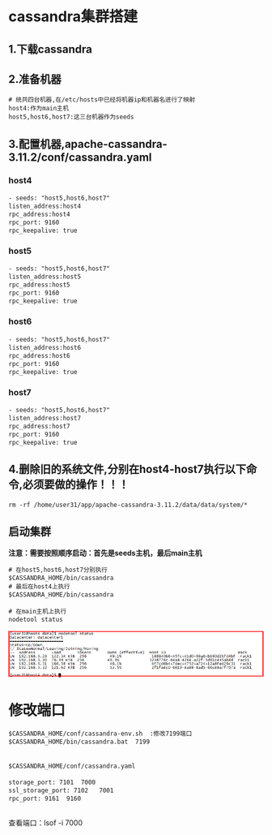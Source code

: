 # cassandra集群搭建
## 1.下载cassandra
## 2.准备机器
```
# 统共四台机器,在/etc/hosts中已经将机器ip和机器名进行了映射
host4:作为main主机
host5,host6,host7:这三台机器作为seeds
```
## 3.配置机器,apache-cassandra-3.11.2/conf/cassandra.yaml
### host4
```
- seeds: "host5,host6,host7"
listen_address:host4
rpc_address:host4
rpc_port: 9160
rpc_keepalive: true
```
### host5
```
- seeds: "host5,host6,host7"
listen_address:host5
rpc_address:host5
rpc_port: 9160
rpc_keepalive: true
```
### host6
```
- seeds: "host5,host6,host7"
listen_address:host6
rpc_address:host6
rpc_port: 9160
rpc_keepalive: true
```
### host7
```
- seeds: "host5,host6,host7"
listen_address:host7
rpc_address:host7
rpc_port: 9160
rpc_keepalive: true
```
## 4.删除旧的系统文件,分别在host4-host7执行以下命令,必须要做的操作！！！
```
rm -rf /home/user31/app/apache-cassandra-3.11.2/data/data/system/*
```
## 启动集群
**注意：需要按照顺序启动：首先是seeds主机，最后main主机**
```
# 在host5,host6,host7分别执行
$CASSANDRA_HOME/bin/cassandra
# 最后在host4上执行
$CASSANDRA_HOME/bin/cassandra

# 在main主机上执行
nodetool status
```
![](../pictures/cassandra_cluster.png)

# 修改端口
```
$CASSANDRA_HOME/conf/cassandra-env.sh  :修改7199端口
$CASSANDRA_HOME/bin/cassandra.bat  7199


$CASSANDRA_HOME/conf/cassandra.yaml 

storage_port: 7101  7000
ssl_storage_port: 7102   7001
rpc_port: 9161  9160


```

查看端口：lsof -i 7000





